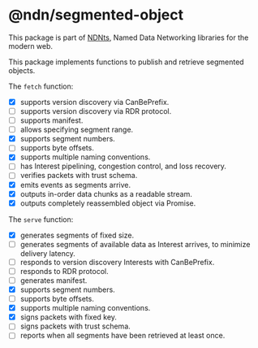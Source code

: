 # @ndn/segmented-object

This package is part of [NDNts](https://yoursunny.com/p/NDNts/), Named Data Networking libraries for the modern web.

This package implements functions to publish and retrieve segmented objects.

The `fetch` function:

* [X] supports version discovery via CanBePrefix.
* [ ] supports version discovery via RDR protocol.
* [ ] supports manifest.
* [ ] allows specifying segment range.
* [X] supports segment numbers.
* [ ] supports byte offsets.
* [X] supports multiple naming conventions.
* [ ] has Interest pipelining, congestion control, and loss recovery.
* [ ] verifies packets with trust schema.
* [X] emits events as segments arrive.
* [X] outputs in-order data chunks as a readable stream.
* [X] outputs completely reassembled object via Promise.

The `serve` function:

* [X] generates segments of fixed size.
* [ ] generates segments of available data as Interest arrives, to minimize delivery latency.
* [ ] responds to version discovery Interests with CanBePrefix.
* [ ] responds to RDR protocol.
* [ ] generates manifest.
* [X] supports segment numbers.
* [ ] supports byte offsets.
* [X] supports multiple naming conventions.
* [X] signs packets with fixed key.
* [ ] signs packets with trust schema.
* [ ] reports when all segments have been retrieved at least once.
